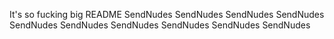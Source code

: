 It's so fucking big README
SendNudes
SendNudes
SendNudes
SendNudes
SendNudes
SendNudes
SendNudes
SendNudes
SendNudes
SendNudes
